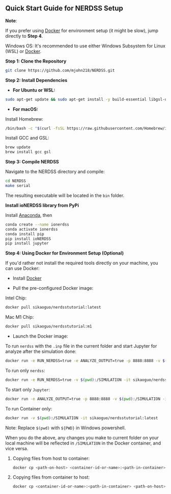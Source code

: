 ## Quick Start Guide for NERDSS Setup

**Note**:

If you prefer using [Docker](https://www.docker.com) for environment setup (it might be slow), jump directly to **Step 4**.

Windows OS: It's recommended to use either Windows Subsystem for Linux (WSL) or [Docker](https://www.docker.com).

**Step 1: Clone the Repository**

```bash
git clone https://github.com/mjohn218/NERDSS.git
```

**Step 2: Install Dependencies**

- **For Ubuntu or WSL:**

```bash
sudo apt-get update && sudo apt-get install -y build-essential libgsl-dev
```

- **For macOS:**

Install Homebrew:

```bash
/bin/bash -c "$(curl -fsSL https://raw.githubusercontent.com/Homebrew/install/HEAD/install.sh)"
```

Install GCC and GSL:

```bash
brew update
brew install gcc gsl
```

**Step 3: Compile NERDSS**

Navigate to the NERDSS directory and compile:

```bash
cd NERDSS
make serial
```

The resulting executable will be located in the `bin` folder.

**Install ioNERDSS library from PyPi**

Install [Anaconda](https://www.anaconda.com/download/), then

```bash
conda create --name ionerdss
conda activate ionerdss
conda install pip
pip install ioNERDSS
pip install jupyter
```

**Step 4: Using Docker for Environment Setup (Optional)**

If you'd rather not install the required tools directly on your machine, you can use Docker:

- Install [Docker](https://www.docker.com)

- Pull the pre-configured Docker image:

Intel Chip:
```bash
docker pull sikaoguo/nerdsstutorial:latest
```
Mac M1 Chip:
```bash
docker pull sikaoguo/nerdsstutorial:m1
```

- Launch the Docker image:

To run `nerdss` with the `.inp` file in the current folder and start Jupyter for analyze after the simulation done:
```bash
docker run -e RUN_NERDSS=true -e ANALYZE_OUTPUT=true -p 8888:8888 -v $(pwd):/SIMULATION -it sikaoguo/nerdsstutorial:latest
```
To run only `nerdss`:
```bash
docker run -e RUN_NERDSS=true -v $(pwd):/SIMULATION -it sikaoguo/nerdsstutorial:latest
```
To start only `Jupyter`:
```bash
docker run -e ANALYZE_OUTPUT=true -p 8888:8888 -v $(pwd):/SIMULATION -it sikaoguo/nerdsstutorial:latest
```
To run Container only:
```bash
docker run -v $(pwd):/SIMULATION -it sikaoguo/nerdsstutorial:latest
```

Note: Replace `$(pwd)` with `${PWD}` in Windows powershell.

When you do the above, any changes you make to current folder on your local machine will be reflected in `/SIMULATION` in the Docker container, and vice versa.

1. Copying files from host to container: 
    ```bash
    docker cp <path-on-host> <container-id-or-name>:<path-in-container>
    ```

2. Copying files from container to host:
    ```bash
    docker cp <container-id-or-name>:<path-in-container> <path-on-host>
    ```
